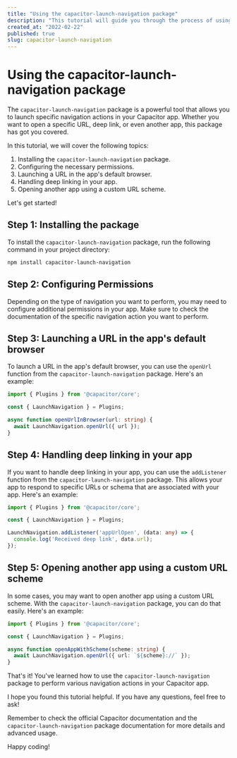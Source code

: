 ```yaml
---
title: "Using the capacitor-launch-navigation package"
description: "This tutorial will guide you through the process of using the capacitor-launch-navigation package in your Capacitor app."
created_at: "2022-02-22"
published: true
slug: capacitor-launch-navigation
---
```


# Using the capacitor-launch-navigation package

The `capacitor-launch-navigation` package is a powerful tool that allows you to launch specific navigation actions in your Capacitor app. Whether you want to open a specific URL, deep link, or even another app, this package has got you covered.

In this tutorial, we will cover the following topics:

1. Installing the `capacitor-launch-navigation` package.
2. Configuring the necessary permissions.
3. Launching a URL in the app's default browser.
4. Handling deep linking in your app.
5. Opening another app using a custom URL scheme.

Let's get started!

## Step 1: Installing the package

To install the `capacitor-launch-navigation` package, run the following command in your project directory:

```bash
npm install capacitor-launch-navigation
```

## Step 2: Configuring Permissions

Depending on the type of navigation you want to perform, you may need to configure additional permissions in your app. Make sure to check the documentation of the specific navigation action you want to perform.

## Step 3: Launching a URL in the app's default browser

To launch a URL in the app's default browser, you can use the `openUrl` function from the `capacitor-launch-navigation` package. Here's an example:

```typescript
import { Plugins } from '@capacitor/core';

const { LaunchNavigation } = Plugins;

async function openUrlInBrowser(url: string) {
  await LaunchNavigation.openUrl({ url });
}
```

## Step 4: Handling deep linking in your app

If you want to handle deep linking in your app, you can use the `addListener` function from the `capacitor-launch-navigation` package. This allows your app to respond to specific URLs or schema that are associated with your app. Here's an example:

```typescript
import { Plugins } from '@capacitor/core';

const { LaunchNavigation } = Plugins;

LaunchNavigation.addListener('appUrlOpen', (data: any) => {
  console.log('Received deep link', data.url);
});
```

## Step 5: Opening another app using a custom URL scheme

In some cases, you may want to open another app using a custom URL scheme. With the `capacitor-launch-navigation` package, you can do that easily. Here's an example:

```typescript
import { Plugins } from '@capacitor/core';

const { LaunchNavigation } = Plugins;

async function openAppWithScheme(scheme: string) {
  await LaunchNavigation.openUrl({ url: `${scheme}://` });
}
```

That's it! You've learned how to use the `capacitor-launch-navigation` package to perform various navigation actions in your Capacitor app.

I hope you found this tutorial helpful. If you have any questions, feel free to ask!

Remember to check the official Capacitor documentation and the `capacitor-launch-navigation` package documentation for more details and advanced usage.

Happy coding!